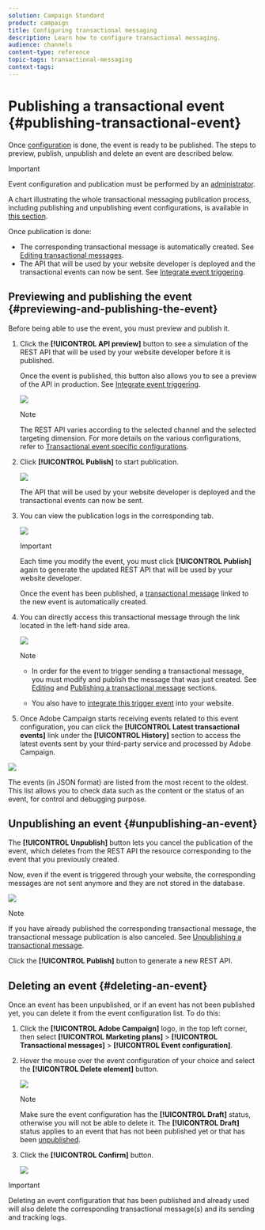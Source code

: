 ```yaml
---
solution: Campaign Standard
product: campaign
title: Configuring transactional messaging
description: Learn how to configure transactional messaging.
audience: channels
content-type: reference
topic-tags: transactional-messaging
context-tags: 
---
```


# Publishing a transactional event {#publishing-transactional-event}

Once [configuration](../../channels/using/configuring-transactional-event.md) is done, the event is ready to be published. The steps to preview, publish, unpublish and delete an event are described below.

>[!IMPORTANT]
>
>Event configuration and publication must be performed by an [administrator](../../administration/using/users-management.md#functional-administrators).

A chart illustrating the whole transactional messaging publication process, including publishing and unpublishing event configurations, is available in [this section](../../channels/using/publishing-transactional-message.md).

Once publication is done:
* The corresponding transactional message is automatically created. See [Editing transactional messages](../../channels/using/editing-transactional-message.md).
* The API that will be used by your website developer is deployed and the transactional events can now be sent. See [Integrate event triggering](../../channels/using/getting-started-with-transactional-msg.md#integrate-event-trigger).

## Previewing and publishing the event {#previewing-and-publishing-the-event}

Before being able to use the event, you must preview and publish it.

1. Click the **[!UICONTROL API preview]** button to see a simulation of the REST API that will be used by your website developer before it is published.

   Once the event is published, this button also allows you to see a preview of the API in production. See [Integrate event triggering](../../channels/using/getting-started-with-transactional-msg.md#integrate-event-trigger).

   ![](assets/message-center_api_preview.png)

   >[!NOTE]
   >
   >The REST API varies according to the selected channel and the selected targeting dimension. For more details on the various configurations, refer to [Transactional event specific configurations](../../channels/using/configuring-transactional-event.md#transactional-event-specific-configurations).

1. Click **[!UICONTROL Publish]** to start publication.

   ![](assets/message-center_pub.png)

   The API that will be used by your website developer is deployed and the transactional events can now be sent.

1. You can view the publication logs in the corresponding tab.

   ![](assets/message-center_logs.png)

   >[!IMPORTANT]
   >
   >Each time you modify the event, you must click **[!UICONTROL Publish]** again to generate the updated REST API that will be used by your website developer.
   
   Once the event has been published, a [transactional message](../../channels/using/editing-transactional-message.md) linked to the new event is automatically created.

1. You can directly access this transactional message through the link located in the left-hand side area.

   ![](assets/message-center_messagegeneration.png)

   >[!NOTE]
   >
   >* In order for the event to trigger sending a transactional message, you must modify and publish the message that was just created. See [Editing](../../channels/using/editing-transactional-message.md) and [Publishing a transactional message](../../channels/using/publishing-transactional-message.md) sections.
   >
   >* You also have to [integrate this trigger event](../../channels/using/getting-started-with-transactional-msg.md#integrate-event-trigger) into your website.

1. Once Adobe Campaign starts receiving events related to this event configuration, you can click the **[!UICONTROL Latest transactional events]** link under the **[!UICONTROL History]** section to access the latest events sent by your third-party service and processed by Adobe Campaign.

![](assets/message-center_latest-events.png)

The events (in JSON format) are listed from the most recent to the oldest. This list allows you to check data such as the content or the status of an event, for control and debugging purpose.

## Unpublishing an event {#unpublishing-an-event}

The **[!UICONTROL Unpublish]** button lets you cancel the publication of the event, which deletes from the REST API the resource corresponding to the event that you previously created.

Now, even if the event is triggered through your website, the corresponding messages are not sent anymore and they are not stored in the database.

![](assets/message-center_unpublish.png)

>[!NOTE]
>
>If you have already published the corresponding transactional message, the transactional message publication is also canceled. See [Unpublishing a transactional message](../../channels/using/publishing-transactional-message.md#unpublishing-a-transactional-message).

Click the **[!UICONTROL Publish]** button to generate a new REST API.

<!--## Transactional messaging publication process {#transactional-messaging-pub-process}

The chart below illustrates the transactional messaging publication process.

![](assets/message-center_pub-process.png)

For more on publishing, pausing and unpublishing a transactional message, see [this section](../../channels/using/publishing-transactional-message.md).-->

## Deleting an event {#deleting-an-event}

Once an event has been unpublished, or if an event has  not been published yet, you can delete it from the event configuration list. To do this:

1. Click the **[!UICONTROL Adobe Campaign]** logo, in the top left corner, then select **[!UICONTROL Marketing plans]** > **[!UICONTROL Transactional messages]** > **[!UICONTROL Event configuration]**.
1. Hover the mouse over the event configuration of your choice and select the **[!UICONTROL Delete element]** button.

   ![](assets/message-center_delete-button.png)

   >[!NOTE]
   >
   >Make sure the event configuration has the **[!UICONTROL Draft]** status, otherwise you will not be able to delete it. The **[!UICONTROL Draft]** status applies to an event that has not been published yet or that has been [unpublished](#unpublishing-an-event).

1. Click the **[!UICONTROL Confirm]** button.

   ![](assets/message-center_delete-confirm.png)

>[!IMPORTANT]
>
>Deleting an event configuration that has been published and already used will also delete the corresponding transactional message(s) and its sending and tracking logs.
